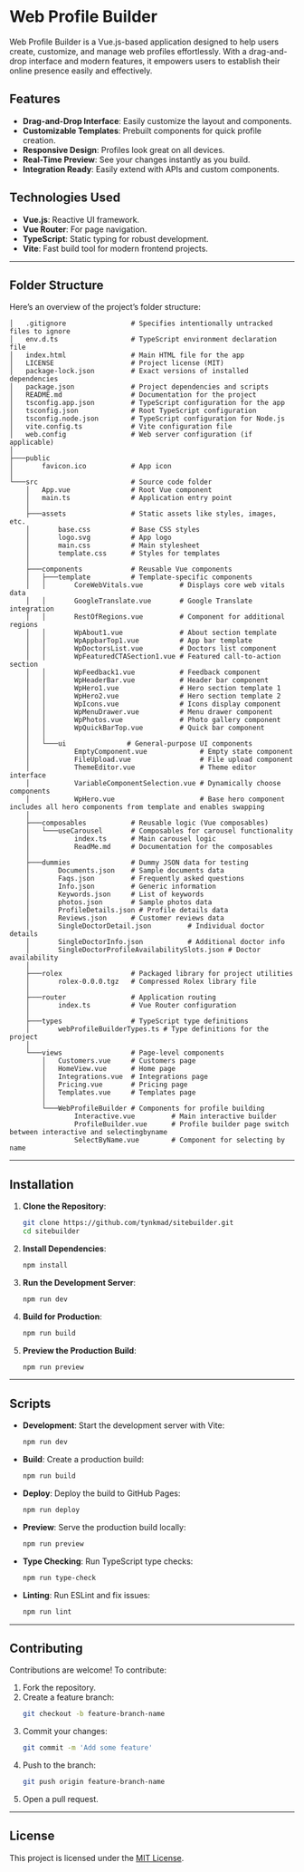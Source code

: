# Web Profile Builder

Web Profile Builder is a Vue.js-based application designed to help users create, customize, and manage web profiles effortlessly. With a drag-and-drop interface and modern features, it empowers users to establish their online presence easily and effectively.

## Features

- **Drag-and-Drop Interface**: Easily customize the layout and components.
- **Customizable Templates**: Prebuilt components for quick profile creation.
- **Responsive Design**: Profiles look great on all devices.
- **Real-Time Preview**: See your changes instantly as you build.
- **Integration Ready**: Easily extend with APIs and custom components.

## Technologies Used

- **Vue.js**: Reactive UI framework.
- **Vue Router**: For page navigation.
- **TypeScript**: Static typing for robust development.
- **Vite**: Fast build tool for modern frontend projects.

---

## Folder Structure

Here’s an overview of the project’s folder structure:
```
│   .gitignore                # Specifies intentionally untracked files to ignore
│   env.d.ts                  # TypeScript environment declaration file
│   index.html                # Main HTML file for the app
│   LICENSE                   # Project license (MIT)
│   package-lock.json         # Exact versions of installed dependencies
│   package.json              # Project dependencies and scripts
│   README.md                 # Documentation for the project
│   tsconfig.app.json         # TypeScript configuration for the app
│   tsconfig.json             # Root TypeScript configuration
│   tsconfig.node.json        # TypeScript configuration for Node.js
│   vite.config.ts            # Vite configuration file
│   web.config                # Web server configuration (if applicable)
│
├───public
│       favicon.ico           # App icon
│
└───src                       # Source code folder
    │   App.vue               # Root Vue component
    │   main.ts               # Application entry point
    │
    ├───assets                # Static assets like styles, images, etc.
    │       base.css          # Base CSS styles
    │       logo.svg          # App logo
    │       main.css          # Main stylesheet
    │       template.css      # Styles for templates
    │
    ├───components            # Reusable Vue components
    │   ├───template          # Template-specific components
    │   │       CoreWebVitals.vue         # Displays core web vitals data
    │   │       GoogleTranslate.vue       # Google Translate integration
    │   │       RestOfRegions.vue         # Component for additional regions
    │   │       WpAbout1.vue              # About section template
    │   │       WpAppbarTop1.vue          # App bar template
    │   │       WpDoctorsList.vue         # Doctors list component
    │   │       WpFeaturedCTASection1.vue # Featured call-to-action section
    │   │       WpFeedback1.vue           # Feedback component
    │   │       WpHeaderBar.vue           # Header bar component
    │   │       WpHero1.vue               # Hero section template 1
    │   │       WpHero2.vue               # Hero section template 2
    │   │       WpIcons.vue               # Icons display component
    │   │       WpMenuDrawer.vue          # Menu drawer component
    │   │       WpPhotos.vue              # Photo gallery component
    │   │       WpQuickBarTop.vue         # Quick bar component
    │   │
    │   └───ui               # General-purpose UI components
    │           EmptyComponent.vue             # Empty state component
    │           FileUpload.vue                 # File upload component
    │           ThemeEditor.vue                # Theme editor interface
    │           VariableComponentSelection.vue # Dynamically choose components
    │           WpHero.vue                     # Base hero component includes all hero components from template and enables swapping
    │
    ├───composables           # Reusable logic (Vue composables)
    │   └───useCarousel       # Composables for carousel functionality
    │           index.ts      # Main carousel logic
    │           ReadMe.md     # Documentation for the composables
    │
    ├───dummies               # Dummy JSON data for testing
    │       Documents.json    # Sample documents data
    │       Faqs.json         # Frequently asked questions
    │       Info.json         # Generic information
    │       Keywords.json     # List of keywords
    │       photos.json       # Sample photos data
    │       ProfileDetails.json # Profile details data
    │       Reviews.json      # Customer reviews data
    │       SingleDoctorDetail.json         # Individual doctor details
    │       SingleDoctorInfo.json           # Additional doctor info
    │       SingleDoctorProfileAvailabilitySlots.json # Doctor availability
    │
    ├───rolex                 # Packaged library for project utilities
    │       rolex-0.0.0.tgz   # Compressed Rolex library file
    │
    ├───router                # Application routing
    │       index.ts          # Vue Router configuration
    │
    ├───types                 # TypeScript type definitions
    │       webProfileBuilderTypes.ts # Type definitions for the project
    │
    └───views                 # Page-level components
        │   Customers.vue     # Customers page
        │   HomeView.vue      # Home page
        │   Integrations.vue  # Integrations page
        │   Pricing.vue       # Pricing page
        │   Templates.vue     # Templates page
        │
        └───WebProfileBuilder # Components for profile building
                Interactive.vue         # Main interactive builder
                ProfileBuilder.vue      # Profile builder page switch between interactive and selectingbyname
                SelectByName.vue        # Component for selecting by name
```

---

## Installation

1. **Clone the Repository**:
   ```bash
   git clone https://github.com/tynkmad/sitebuilder.git
   cd sitebuilder
   ```

2. **Install Dependencies**:
   ```bash
   npm install
   ```

3. **Run the Development Server**:
   ```bash
   npm run dev
   ```

4. **Build for Production**:
   ```bash
   npm run build
   ```

5. **Preview the Production Build**:
   ```bash
   npm run preview
   ```

---

## Scripts

- **Development**: Start the development server with Vite:
  ```bash
  npm run dev
  ```

- **Build**: Create a production build:
  ```bash
  npm run build
  ```

- **Deploy**: Deploy the build to GitHub Pages:
  ```bash
  npm run deploy
  ```

- **Preview**: Serve the production build locally:
  ```bash
  npm run preview
  ```

- **Type Checking**: Run TypeScript type checks:
  ```bash
  npm run type-check
  ```

- **Linting**: Run ESLint and fix issues:
  ```bash
  npm run lint
  ```

---

## Contributing

Contributions are welcome! To contribute:

1. Fork the repository.
2. Create a feature branch:
   ```bash
   git checkout -b feature-branch-name
   ```
3. Commit your changes:
   ```bash
   git commit -m 'Add some feature'
   ```
4. Push to the branch:
   ```bash
   git push origin feature-branch-name
   ```
5. Open a pull request.

---

## License

This project is licensed under the [MIT License](LICENSE).